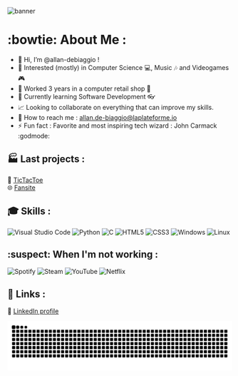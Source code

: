 ![banner](https://github.com/allan-debiaggio/allan-debiaggio/blob/main/)
# :bowtie: About Me :
- 👋 Hi, I’m @allan-debiaggio !  
- 👀 Interested (mostly) in Computer Science 💻, Music 🎶 and Videogames 🎮  
- 💼 Worked 3 years in a computer retail shop 🔧  
- 🌱 Currently learning Software Development 👓  
- 📈 Looking to collaborate on everything that can improve my skills.  
- 📧 How to reach me : allan.de-biaggio@laplateforme.io  
- ⚡ Fun fact : Favorite and most inspiring tech wizard : John Carmack :godmode:  

## 🏭 Last projects : 
🐍 [TicTacToe](https://github.com/allan-debiaggio/Tictactoe/tree/Allan)  
🌐 [Fansite](https://github.com/allan-debiaggio/Fansite/tree/Allan)

## 🎓 Skills :
![Visual Studio Code](https://img.shields.io/badge/Visual%20Studio%20Code-0078d7.svg?style=for-the-badge&logo=visual-studio-code&logoColor=white)
![Python](https://img.shields.io/badge/python-3670A0?style=for-the-badge&logo=python&logoColor=ffdd54)
![C](https://img.shields.io/badge/c-%2300599C.svg?style=for-the-badge&logo=c&logoColor=white)
![HTML5](https://img.shields.io/badge/html5-%23E34F26.svg?style=for-the-badge&logo=html5&logoColor=white)
![CSS3](https://img.shields.io/badge/css3-%231572B6.svg?style=for-the-badge&logo=css3&logoColor=white)
![Windows](https://img.shields.io/badge/Windows-0078D6?style=for-the-badge&logo=windows&logoColor=white)
![Linux](https://img.shields.io/badge/Linux-FCC624?style=for-the-badge&logo=linux&logoColor=black)


## :suspect: When I'm not working :
![Spotify](https://img.shields.io/badge/Spotify-1ED760?style=for-the-badge&logo=spotify&logoColor=white)
![Steam](https://img.shields.io/badge/steam-%23000000.svg?style=for-the-badge&logo=steam&logoColor=white)
![YouTube](https://img.shields.io/badge/YouTube-%23FF0000.svg?style=for-the-badge&logo=YouTube&logoColor=white)
![Netflix](https://img.shields.io/badge/Netflix-E50914?style=for-the-badge&logo=netflix&logoColor=white)

## 🚀 Links :
🔗 [LinkedIn profile](www.linkedin.com/in/allan-de-biaggio-b7125a337)

![snake gif](https://github.com/allan-debiaggio/allan-debiaggio/blob/output/github-snake-dark.svg)
<!---
allan-debiaggio/allan-debiaggio is a ✨ special ✨ repository because its `README.md` (this file) appears on your GitHub profile.
You can click the Preview link to take a look at your changes.
--->

